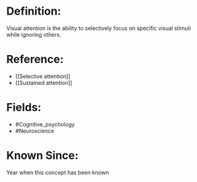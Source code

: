 

# Definition:
Visual attention is the ability to selectively focus on specific visual stimuli while ignoring others.

# Reference:
- [[Selective attention]]
- [[Sustained attention]]

# Fields: 
- #Cognitive_psychology
- #Neuroscience

# Known Since:
Year when this concept has been known

